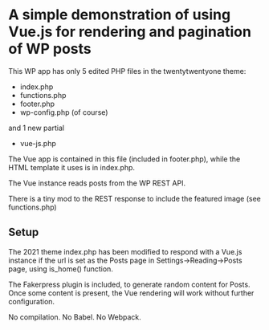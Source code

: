 # A simple demonstration of using Vue.js for rendering and pagination of WP posts

This WP app has only 5 edited PHP files in the twentytwentyone theme:

- index.php
- functions.php
- footer.php
- wp-config.php (of course)

and 1 new partial

- vue-js.php

The Vue app is contained in this file (included in footer.php), while the HTML template it uses is in index.php. 

The Vue instance reads posts from the WP REST API.

There is a tiny mod to the REST response to include the featured image (see functions.php)

## Setup

The 2021 theme index.php has been modified to respond with a Vue.js instance if the url is set as the Posts page in Settings->Reading->Posts page, using is_home() function.

The Fakerpress plugin is included, to generate random content for Posts. Once some content is present, the Vue rendering will work without further configuration.

No compilation. No Babel. No Webpack.
